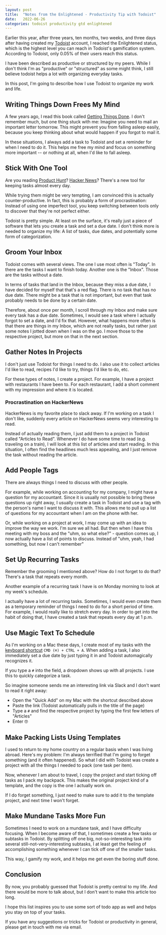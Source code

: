 ```yaml
---
layout: post
title:  "Notes from the Enlightened - Productivity Tip with Todoist"
date:   2022-06-26
categories: todoist productivity gtd enlightened
---
```


Earlier this year, after three years, ten months, two weeks, and three days after having created my [Todoist](https://todoist.com) account, I reached the Enlightened status, which is the highest level you can reach in Todoist's gamification system.
According to Todoist, only 0.05% of their users reach this status.

I have been described as productive or structured by my peers.
While I don't think I'm as "productive" or "structured" as some might think, I still believe todoist helps a lot with organizing everyday tasks.

In this post, I'm going to describe how I use Todoist to organize my work and life.

## Writing Things Down Frees My Mind

A few years ago, I read this book called [Getting Things Done](https://en.wikipedia.org/wiki/Getting_Things_Done).
I don't remember much, but one thing stuck with me:
Imagine you need to mail an important letter tomorrow.
This might prevent you from falling asleep easily, because you keep thinking about what would happen if you forgot to mail it.

In these situations, I always add a task to Todoist and set a reminder for when I need to do it.
This helps me free my mind and focus on something more important -- or nothing at all, when I'd like to fall asleep.

## Stick With One Tool

Are you reading [Product Hunt](https://www.producthunt.com/)? [Hacker News](https://news.ycombinator.com/)?
There's a new tool for keeping tasks almost every day.

While trying them might be very tempting, I am convinced this is actually counter-productive.
In fact, this is probably a form of procrastination:
Instead of using one imperfect tool, you keep switching between tools only to discover that they're not perfect either.

Todoist is pretty simple.
At least on the surface, it's really just a piece of software that lets you create a task and set a due date.
I don't think more is needed to organize my life:
A list of tasks, due dates, and potentially some form of categorization.

## Groom Your Inbox

Todoist comes with several views.
The one I use most often is "Today".
In there are the tasks I want to finish today.
Another one is the "Inbox".
Those are the tasks without a date.

In terms of tasks that land in the Inbox, because they miss a due date, I have decided for myself that that's a red flag.
There is no task that has no due date.
There might be a task that is not important, but even that task probably needs to be done by a certain date.

Therefore, about once per month, I scroll through my Inbox and make sure every task has a due date.
Sometimes, I would see a task where I actually forgot to set a date, and I'd fix that.
However, what happens more often is that there are things in my Inbox, which are not really tasks, but rather just some notes I jotted down when I was on the go.
I move those to the respective project, but more on that in the next section.

## Gather Notes In Projects

I don't just use Todoist for things I need to do.
I also use it to collect articles I'd like to read, recipes I'd like to try, things I'd like to do, etc.

For these types of notes, I create a project.
For example, I have a project with restaurants I have been to.
For each restaurant, I add a short comment with my impression and where it is located.

### Procrastination on HackerNews

HackerNews is my favorite place to slack away.
If I'm working on a task I don't like, suddenly every article on HackerNews seems very interesting to read.

Instead of actually reading them, I just add them to a project in Todoist called "Articles to Read".
Whenever I do have some time to read (e.g. traveling on a train), I will look at this list of articles and start reading.
In this situation, I often find the headlines much less appealing, and I just remove the task without reading the article.

## Add People Tags

There are always things I need to discuss with other people.

For example, while working on accounting for my company, I might have a question for my accountant.
Since it is usually not possible to bring these questions up right away, I usually create a task in Todoist and use a tag with the person's name I want to discuss it with.
This allows me to pull up a list of questions for my accountant when I am on the phone with her.

Or, while working on a project at work, I may come up with an idea to improve the way we work.
I'm sure we all had.
But then when I have this meeting with my boss and the "uhm, so what else?" - question comes up, I now actually have a list of points to discuss.
Instead of "uhm, yeah, I had something, but now I can't remember"

## Set Up Recurring Tasks

Remember the grooming I mentioned above?
How do I not forget to do that?
There's a task that repeats every month.

Another example of a recurring task I have is on Monday morning to look at my week's schedule.

I actually have a lot of recurring tasks.
Sometimes, I would even create them as a temporary reminder of things I need to do for a short period of time.
For example, I would really like to stretch every day.
In order to get into the habit of doing that, I have created a task that repeats every day at 1 p.m.

## Use Magic Text To Schedule

As I'm working on a Mac these days, I create most of my tasks with the [keyboard shortcut](https://todoist.com/help/articles/keyboard-shortcuts) `CMD (⌘) + CTRL + A`.
When adding a task, I also immediately set a due date by just typing it in and Todoist automagically recognizes it.

If you type a `#` into the field, a dropdown shows up with all projects.
I use this to quickly categorize a task.

So imagine someone sends me an interesting link via Slack and I don't want to read it right away:

- Open the "Quick Add" on my Mac with the shortcut described above
- Paste the link (Todoist automatically pulls in the title of the page)
- Type a `#` and find the respective project by typing the first few letters of "Articles"
- Enter 🤓

## Make Packing Lists Using Templates

I used to return to my home country on a regular basis when I was living abroad.
Here's my problem: I'm always terrified that I'm going to forget something (and it often happened).
So what I did with Todoist was create a project with all the things I needed to pack (one task per item).

Now, whenever I am about to travel, I copy the project and start ticking off tasks as I pack my backpack.
This makes the original project kind of a template, and the copy is the one I actually work on.

If I do forget something, I just need to make sure to add it to the template project, and next time I won't forget.

## Make Mundane Tasks More Fun

Sometimes I need to work on a mundane task, and I have difficulty focusing.
When I become aware of that, I sometimes create a few tasks or subtasks in Todoist.
By splitting off one big, not-so-interesting task into several still-not-very-interesting subtasks, I at least get the feeling of accomplishing something whenever I can tick off one of the smaller tasks.

This way, I gamify my work, and it helps me get even the boring stuff done.

## Conclusion

By now, you probably guessed that Todoist is pretty central to my life.
And there would be more to talk about, but I don't want to make this article too long.

I hope this list inspires you to use some sort of todo app as well and helps you stay on top of your tasks.

If you have any suggestions or tricks for Todoist or productivity in general, please get in touch with me via email.

